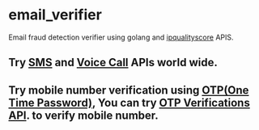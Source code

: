 # email_verifier

Email fraud detection verifier using golang and [ipqualityscore](https://www.ipqualityscore.com/) APIS.

## Try [SMS](https://tiniyo.com/dist/index2.html#tag/Message(SMS)) and [Voice Call](https://tiniyo.com/dist/index2.html#tag/VoiceCall) APIs world wide.
## Try mobile number verification using [OTP(One Time Password)](https://blog.tiniyo.com/otp-verification/), You can try [OTP Verifications API](https://tiniyo.com/dist/index-verify.html#tag/OTPVerifications). to verify mobile number. 
